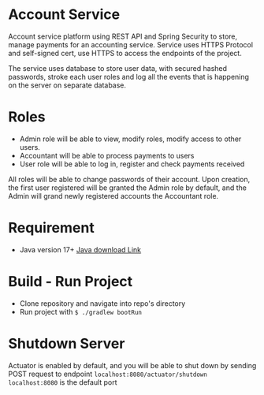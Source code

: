# Account Service
Account service platform using REST API and Spring Security to store, manage payments for an accounting service.
Service uses HTTPS Protocol and self-signed cert, use HTTPS to access the endpoints of the project.

The service uses database to store user data, with secured hashed passwords, stroke each user roles and log all the events that is happening on the server on separate database.

# Roles 
- Admin role will be able to view, modify roles, modify access to other users.
- Accountant will be able to process payments to users
- User role will be able to log in, register and check payments received

All roles will be able to change passwords of their account. Upon creation, the first user registered will be granted the Admin role by default, and the Admin will grand newly registered accounts the Accountant role.

# Requirement
- Java version 17+ <a href="https://www.oracle.com/de/java/technologies/downloads/">Java download Link</a>

# Build - Run Project
- Clone repository and navigate into repo's directory
- Run project with `$ ./gradlew bootRun`
 
# Shutdown Server
Actuator is enabled by default, and you will be able to shut down by sending POST request to endpoint `localhost:8080/actuator/shutdown`
`localhost:8080` is the default port

